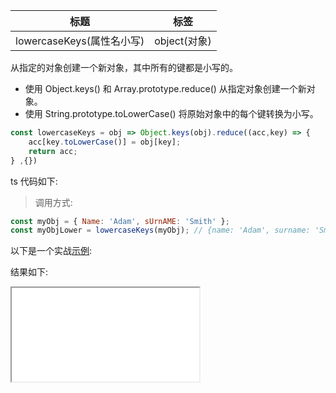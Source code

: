 |  标题   | 标签  |
|  ----  | ----  |
| lowercaseKeys(属性名小写) | object(对象) |

从指定的对象创建一个新对象，其中所有的键都是小写的。

* 使用 Object.keys() 和 Array.prototype.reduce() 从指定对象创建一个新对象。
* 使用 String.prototype.toLowerCase() 将原始对象中的每个键转换为小写。

```js
const lowercaseKeys = obj => Object.keys(obj).reduce((acc,key) => {
    acc[key.toLowerCase()] = obj[key];
    return acc;
} ,{})
```

ts 代码如下:

<div class="code-editor" data-url="codes/javascript/ts/lowercase-keys.ts" data-language="typescript"></div>

> 调用方式:

```js
const myObj = { Name: 'Adam', sUrnAME: 'Smith' };
const myObjLower = lowercaseKeys(myObj); // {name: 'Adam', surname: 'Smith'};
```

以下是一个实战<a href="codes/javascript/html/lowercase-keys.html" target="_blank" rel="noopener noreferrer">示例</a>:

<div class="code-editor" data-url="codes/javascript/html/lowercase-keys.html" data-language="html"></div>

结果如下:

<iframe src="codes/javascript/html/lowercase-keys.html"></iframe>